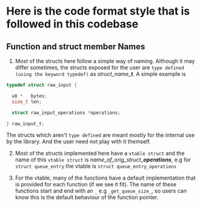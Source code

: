 
# Here is the code format style that is followed in this codebase

## Function and struct member Names

1. Most of the structs here follow a simple way of naming. Although it may differ sometimes, the structs exposed for the user are `type defined (using the keyword typedef)` as *struct_name_**t***. A simple example is

```C
typedef struct raw_input {

  u8 *   bytes;
  size_t len;

  struct raw_input_operations *operations;

} raw_input_t;
```

The structs which aren't `type defined` are meant mostly for the internal use by the library. And the user need not play with it themself.

2. Most of the structs implemented here have a `vtable struct` and the name of this `vtable struct` is *name_of_orig_struct_**operations***, e.g for `struct queue_entry` the vtable is `struct queue_entry_operations`

3. For the vtable, many of the functions have a default implementation that is provided for each function (if we see it fit). The name of these functions start and end with an `_` e.g `_get_queue_size_`, so users can know this is the default behaviour of the function pointer.

